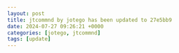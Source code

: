 ```yaml
---
layout: post
title: jtcommnd by jotego has been updated to 27e5bb9
date: 2024-07-27 09:26:21 +0000
categories: [jotego, jtcommnd]
tags: [update]
---
```


